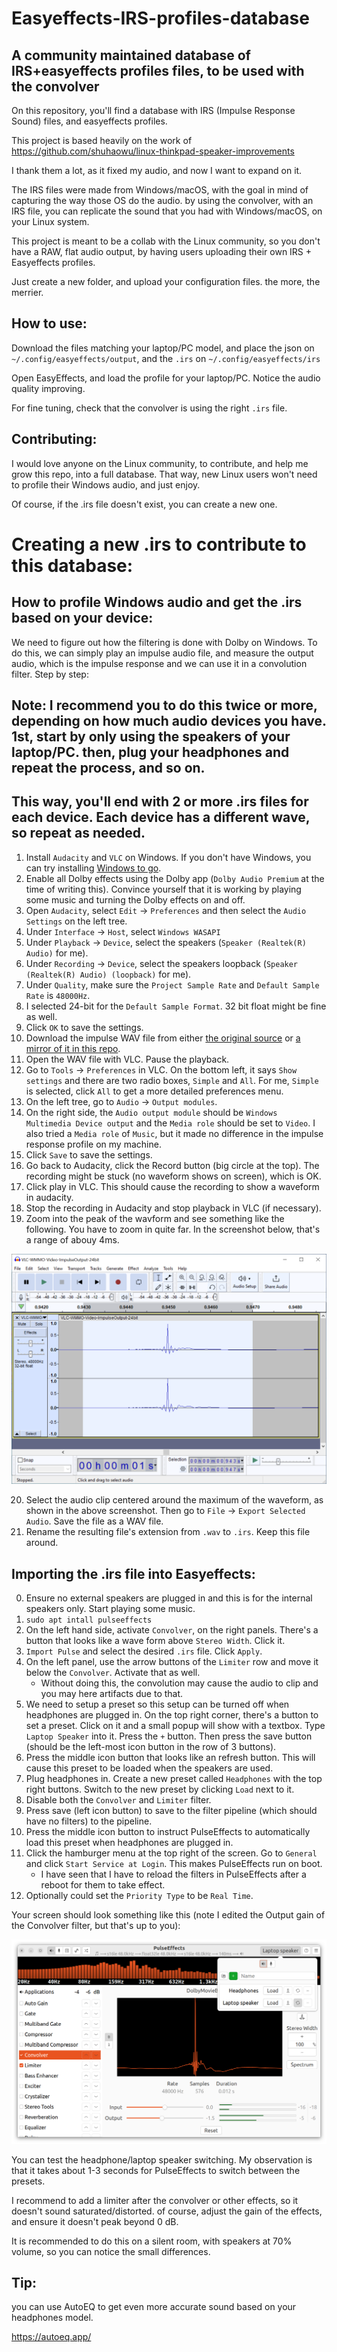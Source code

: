 # Easyeffects-IRS-profiles-database
## A community maintained database of IRS+easyeffects profiles files, to be used with the convolver

On this repository, you'll find a database with IRS (Impulse Response Sound) files, and easyeffects profiles.

This project is based heavily on the work of https://github.com/shuhaowu/linux-thinkpad-speaker-improvements

I thank them a lot, as it fixed my audio, and now I want to expand on it.

The IRS files were made from Windows/macOS, with the goal in mind of capturing the way those OS do the audio. by using the convolver, with an IRS file, you can replicate the sound that you had with Windows/macOS, on your Linux system.

This project is meant to be a collab with the Linux community, so you don't have a RAW, flat audio output, by having users uploading their own IRS + Easyeffects profiles.

Just create a new folder, and upload your configuration files. the more, the merrier.

## How to use:

Download the files matching your laptop/PC model, and place the json on `~/.config/easyeffects/output`, and the `.irs` on `~/.config/easyeffects/irs`

Open EasyEffects, and load the profile for your laptop/PC.
Notice the audio quality improving.

For fine tuning, check that the convolver is using the right `.irs` file.



## Contributing:

I would love anyone on the Linux community, to contribute, and help me grow this repo, into a full database. That way, new Linux users won't need to profile their Windows audio, and just enjoy. 

Of course, if the .irs file doesn't exist, you can create a new one.

# Creating a new .irs to contribute to this database:

## How to profile Windows audio and get the .irs based on your device:
We need to figure out how the filtering is done with Dolby on Windows. To do this, we can simply play an impulse audio file, and measure the output audio, which is the impulse response and we can use it in a convolution filter. Step by step:
## Note: I recommend you to do this twice or more, depending on how much audio devices you have. 1st, start by only using the speakers of your laptop/PC. then, plug your headphones and repeat the process, and so on.
## This way, you'll end with 2 or more .irs files for each device. Each device has a different wave, so repeat as needed.

1. Install `Audacity` and `VLC` on Windows. If you don't have Windows, you can
   try installing [Windows to go](https://www.pcmag.com/how-to/how-to-run-windows-10-from-a-usb-drive).
2. Enable all Dolby effects using the Dolby app (`Dolby Audio Premium` at the time of writing this). Convince yourself that it is working by playing some music and turning the Dolby effects on and off.
3. Open `Audacity`, select `Edit` -> `Preferences` and then select the `Audio Settings` on the left tree.
4. Under `Interface` -> `Host`, select `Windows WASAPI`
5. Under `Playback` -> `Device`, select the speakers (`Speaker (Realtek(R) Audio)` for me).
6. Under `Recording` -> `Device`, select the speakers loopback (`Speaker (Realtek(R) Audio) (loopback)` for me).
7. Under `Quality`, make sure the `Project Sample Rate` and `Default Sample Rate` is `48000Hz`.
8. I selected 24-bit for the `Default Sample Format`. 32 bit float might be fine as well.
9. Click `OK` to save the settings.
10. Download the impulse WAV file from either [the original source](https://freesound.org/people/unfa/sounds/205620/) or [a mirror of it in this repo](impulse48khz-2sec.wav).
11. Open the WAV file with VLC. Pause the playback.
12. Go to `Tools` -> `Preferences` in VLC. On the bottom left, it says `Show settings` and there are two radio boxes, `Simple` and `All`. For me, `Simple` is selected, click `All` to get a more detailed preferences menu.
13. On the left tree, go to `Audio` -> `Output modules`.
14. On the right side, the `Audio output module` should be `Windows Multimedia Device output` and the `Media role` should be set to `Video`. I also tried a `Media role` of `Music`, but it made no difference in the impulse response profile on my machine.
15. Click `Save` to save the settings.
16. Go back to Audacity, click the Record button (big circle at the top). The recording might be stuck (no waveform shows on screen), which is OK.
17. Click play in VLC. This should cause the recording to show a waveform in audacity.
18. Stop the recording in Audacity and stop playback in VLC (if necessary).
19. Zoom into the peak of the wavform and see something like the following. You have to zoom in quite far. In the screenshot below, that's a range of abouy 4ms.

<img src="./ImpulseResponseScreenshot.PNG" />

20. Select the audio clip centered around the maximum of the waveform, as shown in the above screenshot. Then go to `File` -> `Export Selected Audio`. Save the file as a WAV file.
21. Rename the resulting file's extension from `.wav` to `.irs`. Keep this file around.

## Importing the .irs file into Easyeffects:

0. Ensure no external speakers are plugged in and this is for the internal
   speakers only. Start playing some music.
1. `sudo apt intall pulseeffects`
2. On the left hand side, activate `Convolver`, on the right panels. There's a
   button that looks like a wave form above `Stereo Width`. Click it.
3. `Import Pulse` and select the desired `.irs` file. Click `Apply`.
4. On the left panel, use the arrow buttons of the `Limiter` row and move it
   below the `Convolver`. Activate that as well.
   - Without doing this, the convolution may cause the audio to clip and you
     may here artifacts due to that.
5. We need to setup a preset so this setup can be turned off when headphones
   are plugged in. On the top right corner, there's a button to set a preset.
   Click on it and a small popup will show with a textbox. Type `Laptop
   Speaker` into it. Press the `+` button. Then press the save button (should
   be the left-most icon button in the row of 3 buttons).
6. Press the middle icon button that looks like an refresh button. This will
   cause this preset to be loaded when the speakers are used.
7. Plug headphones in. Create a new preset called `Headphones` with the top
   right buttons. Switch to the new preset by clicking `Load` next to it.
8. Disable both the `Convolver` and `Limiter` filter.
9. Press save (left icon button) to save to the filter pipeline (which should
   have no filters) to the pipeline.
10. Press the middle icon button to instruct PulseEffects to automatically load
    this preset when headphones are plugged in.
11. Click the hamburger menu at the top right of the screen. Go to `General`
    and click `Start Service at Login`. This makes PulseEffects run on boot.
    - I have seen that I have to reload the filters in PulseEffects after a
      reboot for them to take effect.
12. Optionally could set the `Priority Type` to be `Real Time`. 

Your screen should look something like this (note I edited the Output gain of
the Convolver filter, but that's up to you):

<img src="./PulseEffects.png" />

You can test the headphone/laptop speaker switching. My observation is that it
takes about 1-3 seconds for PulseEffects to switch between the presets.

I recommend to add a limiter after the convolver or other effects, so it doesn't sound saturated/distorted. of course, adjust the gain of the effects, and ensure it doesn't peak beyond 0 dB. 

It is recommended to do this on a silent room, with speakers at 70% volume, so you can notice the small differences. 

## Tip:
you can use AutoEQ to get even more accurate sound based on your headphones model.

https://autoeq.app/
